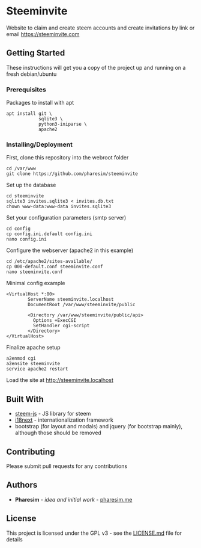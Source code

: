 # Steeminvite

Website to claim and create steem accounts and create invitations by link or email
https://steeminvite.com

## Getting Started

These instructions will get you a copy of the project up and running on a fresh debian/ubuntu

### Prerequisites

Packages to install with apt

```
apt install git \
            sqlite3 \
            python3-iniparse \
            apache2
```

### Installing/Deployment

First, clone this repository into the webroot folder

```
cd /var/www
git clone https://github.com/pharesim/steeminvite
```

Set up the database

```
cd steeminvite
sqlite3 invites.sqlite3 < invites.db.txt
chown www-data:www-data invites.sqlite3
```

Set your configuration parameters (smtp server)

```
cd config
cp config.ini.default config.ini
nano config.ini
```

Configure the webserver (apache2 in this example)

```
cd /etc/apache2/sites-available/
cp 000-default.conf steeminvite.conf
nano steeminvite.conf
```

Minimal config example
```
<VirtualHost *:80>
        ServerName steeminvite.localhost
        DocumentRoot /var/www/steeminvite/public

        <Directory /var/www/steeminvite/public/api>
          Options +ExecCGI
          SetHandler cgi-script
        </Directory>
</VirtualHost>

```

Finalize apache setup

```
a2enmod cgi
a2ensite steeminvite
service apache2 restart
```

Load the site at http://steeminvite.localhost

## Built With

* [steem-js](https://www.github.com/steemit/steem-js) - JS library for steem
* [i18next](https://github.com/i18next/i18next) - internationalization framework
* bootstrap (for layout and modals) and jquery (for bootstrap mainly), although those should be removed

## Contributing

Please submit pull requests for any contributions

## Authors

* **Pharesim** - *idea and initial work* - [pharesim.me](https://pharesim.me)

## License

This project is licensed under the GPL v3 - see the [LICENSE.md](LICENSE.md) file for details